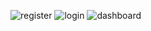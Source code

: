 ![register](https://github.com/VirtualDharm/quickbet/assets/82694591/78151336-a286-4905-ba86-aa9f3c9ceaca)
![login](https://github.com/VirtualDharm/quickbet/assets/82694591/bf308f2b-49b7-4533-81e1-cdc49629382d)
![dashboard](https://github.com/VirtualDharm/quickbet/assets/82694591/2bb854a7-9de8-4195-a941-d76203a1c6f6)
